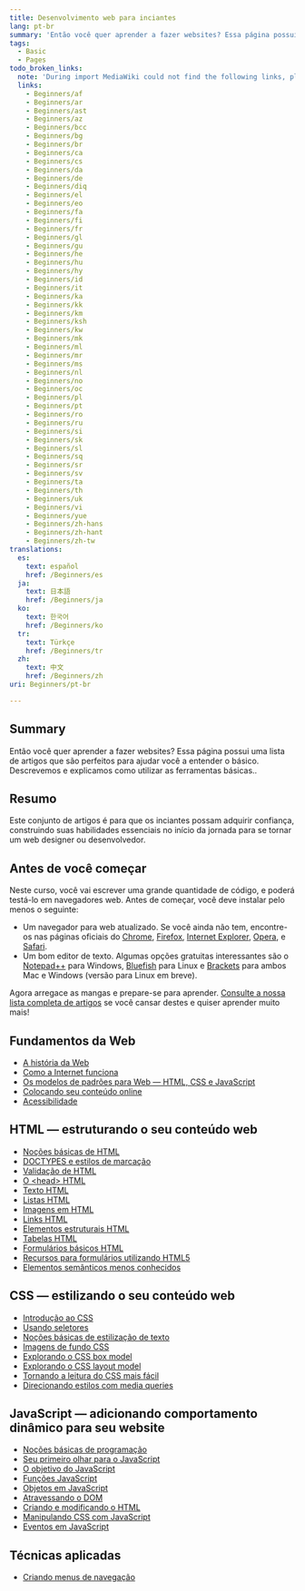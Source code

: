 ```yaml
---
title: Desenvolvimento web para inciantes
lang: pt-br
summary: 'Então você quer aprender a fazer websites? Essa página possui uma lista de artigos que são perfeitos para ajudar você a entender o básico. Descrevemos e explicamos como utilizar as ferramentas básicas..'
tags:
  - Basic
  - Pages
todo_broken_links:
  note: 'During import MediaWiki could not find the following links, please fix and adjust this list.'
  links:
    - Beginners/af
    - Beginners/ar
    - Beginners/ast
    - Beginners/az
    - Beginners/bcc
    - Beginners/bg
    - Beginners/br
    - Beginners/ca
    - Beginners/cs
    - Beginners/da
    - Beginners/de
    - Beginners/diq
    - Beginners/el
    - Beginners/eo
    - Beginners/fa
    - Beginners/fi
    - Beginners/fr
    - Beginners/gl
    - Beginners/gu
    - Beginners/he
    - Beginners/hu
    - Beginners/hy
    - Beginners/id
    - Beginners/it
    - Beginners/ka
    - Beginners/kk
    - Beginners/km
    - Beginners/ksh
    - Beginners/kw
    - Beginners/mk
    - Beginners/ml
    - Beginners/mr
    - Beginners/ms
    - Beginners/nl
    - Beginners/no
    - Beginners/oc
    - Beginners/pl
    - Beginners/pt
    - Beginners/ro
    - Beginners/ru
    - Beginners/si
    - Beginners/sk
    - Beginners/sl
    - Beginners/sq
    - Beginners/sr
    - Beginners/sv
    - Beginners/ta
    - Beginners/th
    - Beginners/uk
    - Beginners/vi
    - Beginners/yue
    - Beginners/zh-hans
    - Beginners/zh-hant
    - Beginners/zh-tw
translations:
  es:
    text: español
    href: /Beginners/es
  ja:
    text: 日本語
    href: /Beginners/ja
  ko:
    text: 한국어
    href: /Beginners/ko
  tr:
    text: Türkçe
    href: /Beginners/tr
  zh:
    text: 中文
    href: /Beginners/zh
uri: Beginners/pt-br

---
```

## Summary

Então você quer aprender a fazer websites? Essa página possui uma lista de artigos que são perfeitos para ajudar você a entender o básico. Descrevemos e explicamos como utilizar as ferramentas básicas..

## Resumo

Este conjunto de artigos é para que os inciantes possam adquirir confiança, construindo suas habilidades essenciais no início da jornada para se tornar um web designer ou desenvolvedor.

## Antes de você começar

Neste curso, você vai escrever uma grande quantidade de código, e poderá testá-lo em navegadores web. Antes de começar, você deve instalar pelo menos o seguinte:

-   Um navegador para web atualizado. Se você ainda não tem, encontre-os nas páginas oficiais do [Chrome](http://www.google.com/chrome), [Firefox](http://www.mozilla.org/firefox), [Internet Explorer](http://microsoft.com/ie), [Opera](http://www.opera.com), e [Safari](http://www.apple.com/safari/).
-   Um bom editor de texto. Algumas opções gratuitas interessantes são o [Notepad++](http://notepad-plus-plus.org/) para Windows, [Bluefish](http://bluefish.openoffice.nl/index.html) para Linux e [Brackets](http://brackets.io) para ambos Mac e Windows (versão para Linux em breve).

Agora arregace as mangas e prepare-se para aprender. [Consulte a nossa lista completa de artigos](/tutorials) se você cansar destes e quiser aprender muito mais!

## Fundamentos da Web

-   [A história da Web](/concepts/internet_and_web/the_history_of_the_web)
-   [Como a Internet funciona](/concepts/internet_and_web/how_does_the_internet_work)
-   [Os modelos de padrões para Web — HTML, CSS e JavaScript](/concepts/internet_and_web/the_web_standards_model)
-   [Colocando seu conteúdo online](/tutorials/getting_your_content_online)
-   [Acessibilidade](/concepts/accessibility)

## HTML — estruturando o seu conteúdo web

-   [Noções básicas de HTML](/guides/the_basics_of_html)
-   [DOCTYPES e estilos de marcação](/guides/doctypes_and_markup_styles)
-   [Validação de HTML](/guides/html_validation)
-   [O \<head\> HTML](/guides/the_html_head)
-   [Texto HTML](/guides/html_text)
-   [Listas HTML](/guides/html_lists)
-   [Imagens em HTML](/guides/images_in_html)
-   [Links HTML](/guides/html_links)
-   [Elementos estruturais HTML](/guides/html_structural_elements)
-   [Tabelas HTML](/guides/html_tables)
-   [Formulários básicos HTML](/guides/html_forms_basics)
-   [Recursos para formulários utilizando HTML5](/guides/html5_form_features)
-   [Elementos semânticos menos conhecidos](/guides/lesser-known_semantic_elements)

## CSS — estilizando o seu conteúdo web

-   [Introdução ao CSS](/guides/getting_started_with_css)
-   [Usando seletores](/tutorials/using_selectors)
-   [Noções básicas de estilização de texto](/guides/css_text_styling_fundamentals)
-   [Imagens de fundo CSS](/tutorials/using_css_background_images)
-   [Explorando o CSS box model](/tutorials/box_model)
-   [Explorando o CSS layout model](/tutorials/layout_fundamentals)
-   [Tornando a leitura do CSS mais fácil](/tutorials/making_css_easier_to_read)
-   [Direcionando estilos com media queries](/tutorials/media_queries)

## JavaScript — adicionando comportamento dinâmico para seu website

-   [Noções básicas de programação](/concepts/programming/programming_basics)
-   [Seu primeiro olhar para o JavaScript](/tutorials/your_first_look_at_javascript)
-   [O objetivo do JavaScript](/concepts/programming/the_purpose_of_javascript)
-   [Funções JavaScript](/tutorials/javascript_functions)
-   [Objetos em JavaScript](/tutorials/objects_in_javascript)
-   [Atravessando o DOM](/tutorials/traversing_the_dom)
-   [Criando e modificando o HTML](/tutorials/creating_and_modifying_html)
-   [Manipulando CSS com JavaScript](/tutorials/manipulating_css_with_javascript)
-   [Eventos em JavaScript](/tutorials/events_in_javascript)

## Técnicas aplicadas

-   [Criando menus de navegação](/tutorials/creating_basic_navigation_menus)

